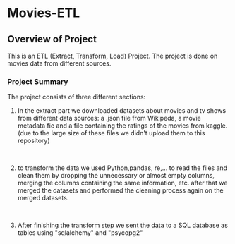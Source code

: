 # **Movies-ETL**  


## **Overview of Project**
This is an ETL (Extract, Transform, Load) Project. The project is done on movies data from different sources.


### **Project Summary**

The project consists of three different sections:

1. In the extract part we downloaded datasets about movies and tv shows from different data sources: a .json file from Wikipeda, a movie metadata fie and a file containing the ratings of the movies from kaggle. (due to the large size of these files we didn't upload them to this repository) 

    &nbsp;
2. to transform the data we used Python,pandas, re,... to read the files and clean them by dropping the unnecessary or almost empty columns, merging the columns containing the same information, etc. after that we merged the datasets and performed the cleaning
process again on the merged datasets.


&nbsp;

3. After finishing the transform step we sent the data to a SQL database as tables using "sqlalchemy" and "psycopg2"